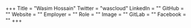+++
Title = "Wasim Hossain"
Twitter = "wascloud"
LinkedIn = ""
GitHub = ""
Website = ""
Employer = ""
Role = ""
Image = ""
GitLab = ""
Facebook = ""
+++
